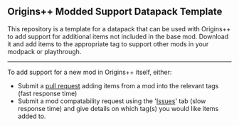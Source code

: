 ## Origins++ Modded Support Datapack Template
This repository is a template for a datapack that can be used with Origins++ to add support for additional items not included in the base mod. Download it and add items to the appropriate tag to support other mods in your modpack or playthrough.
***
To add support for a new mod in Origins++ itself, either:
- Submit a [pull request](https://github.com/QuantumXenon/origins-plus-plus-modded-support/pulls) adding items from a mod into the relevant tags (fast response time)
- Submit a mod compatability request using the '[Issues](https://github.com/QuantumXenon/origins-plus-plus-modded-support/issues)' tab (slow response time) and give details on which tag(s) you would like items added to.
